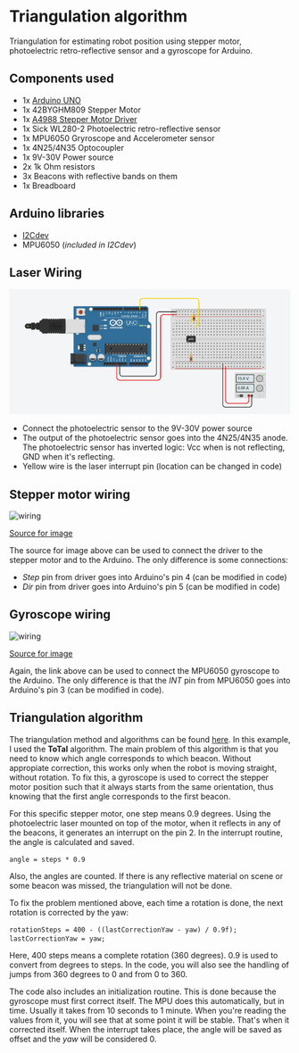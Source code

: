 # Triangulation algorithm
Triangulation for estimating robot position using stepper motor, photoelectric retro-reflective sensor and a gyroscope for Arduino.
## Components used
* 1x [Arduino UNO](https://store.arduino.cc/arduino-uno-smd-rev3)
* 1x 42BYGHM809 Stepper Motor
* 1x [A4988 Stepper Motor Driver](https://www.pololu.com/product/1182)
* 1x Sick WL280-2 Photoelectric retro-reflective sensor
* 1x MPU6050 Gryroscope and Accelerometer sensor
* 1x 4N25/4N35 Optocoupler
* 1x 9V-30V Power source
* 2x 1k Ohm resistors
* 3x Beacons with reflective bands on them
* 1x Breadboard

## Arduino libraries
* [I2Cdev](https://www.i2cdevlib.com/)
* MPU6050 (*included in I2Cdev*)

## Laser Wiring
![wiring](wiring.png)

* Connect the photoelectric sensor to the 9V-30V power source
* The output of the photoelectric sensor goes into the 4N25/4N35 anode. The photoelectric sensor has inverted logic: Vcc when is not reflecting, GND when it's reflecting.
* Yellow wire is the laser interrupt pin (location can be changed in code)

## Stepper motor wiring
![wiring](https://cdn.instructables.com/FOE/ACRR/IDFSFSP3/FOEACRRIDFSFSP3.LARGE.jpg)

[Source for image](http://www.instructables.com/id/Drive-a-Stepper-Motor-with-an-Arduino-and-a-A4988-/)

The source for image above can be used to connect the driver to the stepper motor and to the Arduino. The only difference is some connections:
 * *Step* pin from driver goes into Arduino's pin 4 (can be modified in code)
 * *Dir* pin from driver goes into Arduino's pin 5 (can be modified in code)

 ## Gyroscope wiring
 ![wiring](https://maker.pro/storage/LuePqRP/LuePqRP4SZEwZVOOiKOtAwz8yLXRET6Z3Bql0M33.png)

 [Source for image](https://maker.pro/arduino/tutorial/how-to-interface-arduino-and-the-mpu-6050-sensor)

 Again, the link above can be used to connect the MPU6050 gyroscope to the Arduino. The only difference is that the *INT* pin from MPU6050 goes into Arduino's pin 3 (can be modified in code).

## Triangulation algorithm
The triangulation method and algorithms can be found [here](http://www.telecom.ulg.ac.be/triangulation/). In this example, I used the **ToTal** algorithm. The main problem of this algorithm is that you need to know which angle corresponds to which beacon. Without appropiate correction, this works only when the robot is moving straight, without rotation. To fix this, a gyroscope is used to correct the stepper motor position such that it always starts from the same orientation, thus knowing that the first angle corresponds to the first beacon.

For this specific stepper motor, one step means 0.9 degrees. Using the photoelectric laser mounted on top of the motor, when it reflects in any of the beacons, it generates an interrupt on the pin 2. In the interrupt routine, the angle is calculated and saved.

```
angle = steps * 0.9
```

Also, the angles are counted. If there is any reflective material on scene or some beacon was missed, the triangulation will not be done.

To fix the problem mentioned above, each time a rotation is done, the next rotation is corrected by the yaw:

```
rotationSteps = 400 - ((lastCorrectionYaw - yaw) / 0.9f);
lastCorrectionYaw = yaw;
```
Here, 400 steps means a complete rotation (360 degrees). 0.9 is used to convert from degrees to steps. In the code, you will also see the handling of jumps from 360 degrees to 0 and from 0 to 360.

The code also includes an initialization routine. This is done because the gyroscope must first correct itself. The MPU does this automatically, but in time. Usually it takes from 10 seconds to 1 minute. When you're reading the values from it, you will see that at some point it will be stable. That's when it corrected itself. When the interrupt takes place, the angle will be saved as offset and the *yaw* will be considered 0.